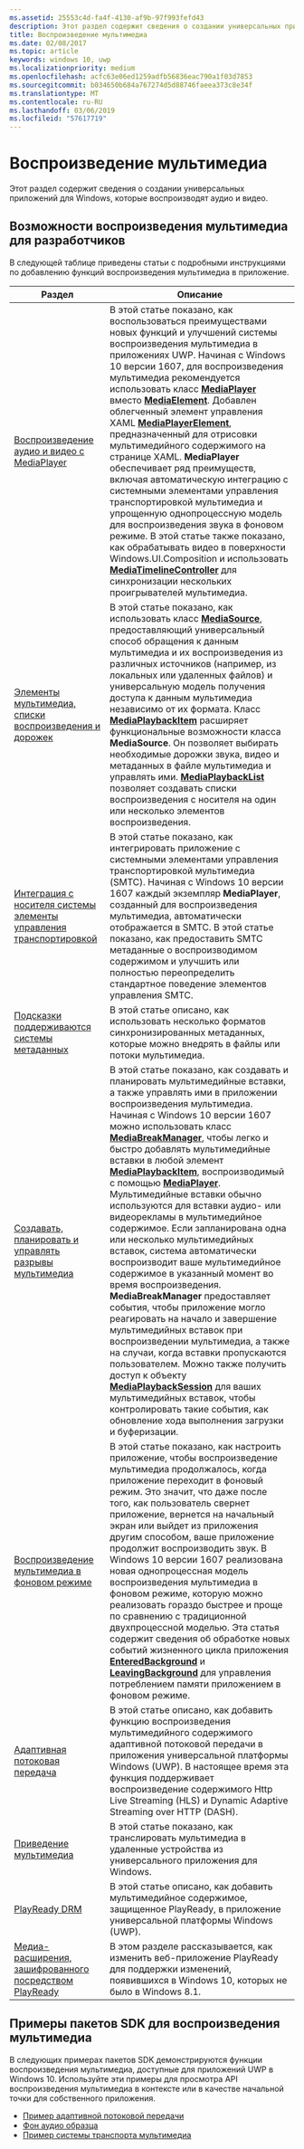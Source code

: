 ```yaml
---
ms.assetid: 25553c4d-fa4f-4130-af9b-97f993fefd43
description: Этот раздел содержит сведения о создании универсальных приложений для Windows, которые воспроизводят аудио и видео.
title: Воспроизведение мультимедиа
ms.date: 02/08/2017
ms.topic: article
keywords: windows 10, uwp
ms.localizationpriority: medium
ms.openlocfilehash: acfc63e06ed1259adfb56836eac790a1f03d7853
ms.sourcegitcommit: b034650b684a767274d5d88746faeea373c8e34f
ms.translationtype: MT
ms.contentlocale: ru-RU
ms.lasthandoff: 03/06/2019
ms.locfileid: "57617719"
---
```

# <a name="media-playback"></a>Воспроизведение мультимедиа


Этот раздел содержит сведения о создании универсальных приложений для Windows, которые воспроизводят аудио и видео. 

## <a name="media-playback-developer-features"></a>Возможности воспроизведения мультимедиа для разработчиков

В следующей таблице приведены статьи с подробными инструкциями по добавлению функций воспроизведения мультимедиа в приложение.
 
| Раздел                                                                                             | Описание                                                                                                                                                                                                                                                                                    |
|---------------------------------------------------------------------------------------------------|------------------------------------------------------------------------------------------------------------------------------------------------------------------------------------------------------------------------------------------------------------------------------------------------|
| [Воспроизведение аудио и видео с MediaPlayer](play-audio-and-video-with-mediaplayer.md) | В этой статье показано, как воспользоваться преимуществами новых функций и улучшений системы воспроизведения мультимедиа в приложениях UWP. Начиная с Windows 10 версии 1607, для воспроизведения мультимедиа рекомендуется использовать класс [**MediaPlayer**](https://msdn.microsoft.com/library/windows/apps/Windows.Media.Playback.MediaPlayer) вместо [**MediaElement**](https://msdn.microsoft.com/library/windows/apps/Windows.UI.Xaml.Controls.MediaElement). Добавлен облегченный элемент управления XAML [**MediaPlayerElement**](https://msdn.microsoft.com/library/windows/apps/Windows.UI.Xaml.Controls.MediaPlayerElement), предназначенный для отрисовки мультимедийного содержимого на странице XAML. **MediaPlayer** обеспечивает ряд преимуществ, включая автоматическую интеграцию с системными элементами управления транспортировкой мультимедиа и упрощенную однопроцессную модель для воспроизведения звука в фоновом режиме. В этой статье также показано, как обрабатывать видео в поверхности Windows.UI.Composition и использовать [**MediaTimelineController**](https://msdn.microsoft.com/library/windows/apps/Windows.Media.MediaTimelineController) для синхронизации нескольких проигрывателей мультимедиа.                                                                                                          |
| [Элементы мультимедиа, списки воспроизведения и дорожек](media-playback-with-mediasource.md)                         | В этой статье показано, как использовать класс [**MediaSource**](https://msdn.microsoft.com/library/windows/apps/Windows.Media.Core.MediaSource), предоставляющий универсальный способ обращения к данным мультимедиа и их воспроизведения из различных источников (например, из локальных или удаленных файлов) и универсальную модель получения доступа к данным мультимедиа независимо от их формата. Класс [**MediaPlaybackItem**](https://msdn.microsoft.com/library/windows/apps/dn930939) расширяет функциональные возможности класса **MediaSource**. Он позволяет выбирать необходимые дорожки звука, видео и метаданных в файле мультимедиа и управлять ими. [**MediaPlaybackList** ](https://msdn.microsoft.com/library/windows/apps/dn930955) позволяет создавать списки воспроизведения с носителя на один или несколько элементов воспроизведения.                                                                                                               |
| [Интеграция с носителя системы элементы управления транспортировкой](integrate-with-systemmediatransportcontrols.md)                               | В этой статье показано, как интегрировать приложение с системными элементами управления транспортировкой мультимедиа (SMTC). Начиная с Windows 10 версии 1607 каждый экземпляр **MediaPlayer**, созданный для воспроизведения мультимедиа, автоматически отображается в SMTC. В этой статье показано, как предоставить SMTC метаданные о воспроизводимом содержимом и улучшить или полностью переопределить стандартное поведение элементов управления SMTC.                                   |
| [Подсказки поддерживаются системы метаданных](system-supported-metadata-cues.md)                               | В этой статье описано, как использовать несколько форматов синхронизированных метаданных, которые можно внедрять в файлы или потоки мультимедиа.                                   |
| [Создавать, планировать и управлять разрывы мультимедиа](create-schedule-and-manage-media-breaks.md)                                                                             | В этой статье показано, как создавать и планировать мультимедийные вставки, а также управлять ими в приложении воспроизведения мультимедиа. Начиная с Windows 10 версии 1607 можно использовать класс [**MediaBreakManager**](https://msdn.microsoft.com/library/windows/apps/Windows.Media.Playback.MediaBreakManager), чтобы легко и быстро добавлять мультимедийные вставки в любой элемент [**MediaPlaybackItem**](https://msdn.microsoft.com/library/windows/apps/Windows.Media.Playback.MediaPlaybackItem), воспроизводимый с помощью [**MediaPlayer**](https://msdn.microsoft.com/library/windows/apps/Windows.Media.Playback.MediaPlayer). Мультимедийные вставки обычно используются для вставки аудио- или видеорекламы в мультимедийное содержимое. Если запланирована одна или несколько мультимедийных вставок, система автоматически воспроизводит ваше мультимедийное содержимое в указанный момент во время воспроизведения. **MediaBreakManager** предоставляет события, чтобы приложение могло реагировать на начало и завершение мультимедийных вставок при воспроизведении мультимедиа, а также на случаи, когда вставки пропускаются пользователем. Можно также получить доступ к объекту [**MediaPlaybackSession**](https://msdn.microsoft.com/library/windows/apps/Windows.Media.Playback.MediaPlaybackSession) для ваших мультимедийных вставок, чтобы контролировать такие события, как обновление хода выполнения загрузки и буферизации.                                                                                                                     |
| [Воспроизведение мультимедиа в фоновом режиме](background-audio.md)                                                                             | В этой статье показано, как настроить приложение, чтобы воспроизведение мультимедиа продолжалось, когда приложение переходит в фоновый режим. Это значит, что даже после того, как пользователь свернет приложение, вернется на начальный экран или выйдет из приложения другим способом, ваше приложение продолжит воспроизводить звук. В Windows 10 версии 1607 реализована новая однопроцессная модель воспроизведения мультимедиа в фоновом режиме, которую можно реализовать гораздо быстрее и проще по сравнению с традиционной двухпроцессной моделью. Эта статья содержит сведения об обработке новых событий жизненного цикла приложения [**EnteredBackground**](https://msdn.microsoft.com/library/windows/apps/Windows.ApplicationModel.Core.CoreApplication.EnteredBackground) и [**LeavingBackground**](https://msdn.microsoft.com/library/windows/apps/Windows.ApplicationModel.Core.CoreApplication.LeavingBackground) для управления потреблением памяти приложением в фоновом режиме.                                                                                                                    |
| [Адаптивная потоковая передача](adaptive-streaming.md)                                                       | В этой статье описано, как добавить функцию воспроизведения мультимедийного содержимого адаптивной потоковой передачи в приложения универсальной платформы Windows (UWP). В настоящее время эта функция поддерживает воспроизведение содержимого Http Live Streaming (HLS) и Dynamic Adaptive Streaming over HTTP (DASH).                                          |
| [Приведение мультимедиа](media-casting.md)                                                                 | В этой статье показано, как транслировать мультимедиа в удаленные устройства из универсального приложения для Windows.                                                                                                                                                                                                       |
| [PlayReady DRM](playready-client-sdk.md)                                                          | В этой статье описано, как добавить мультимедийное содержимое, защищенное PlayReady, в приложение универсальной платформы Windows (UWP).                                                                                                                                                                                |
| [Медиа-расширения, зашифрованного посредством PlayReady](playready-encrypted-media-extension.md)                     | В этом разделе рассказывается, как изменить веб-приложение PlayReady для поддержки изменений, появившихся в Windows 10, которых не было в Windows 8.1.                                                                                                                                       |

## <a name="media-playback-sdk-samples"></a>Примеры пакетов SDK для воспроизведения мультимедиа

В следующих примерах пакетов SDK демонстрируются функции воспроизведения мультимедиа, доступные для приложений UWP в Windows 10. Используйте эти примеры для просмотра API воспроизведения мультимедиа в контексте или в качестве начальной точки для собственного приложения.

* [Пример адаптивной потоковой передачи](https://github.com/Microsoft/Windows-universal-samples/tree/dev/Samples/AdaptiveStreaming)
* [Фон аудио образца](https://github.com/Microsoft/Windows-universal-samples/tree/master/Samples/BackgroundMediaPlayback)
* [Пример системы транспорта мультимедиа](https://github.com/Microsoft/Windows-universal-samples/tree/dev/Samples/SystemMediaTransportControls)                                                                                               
 




